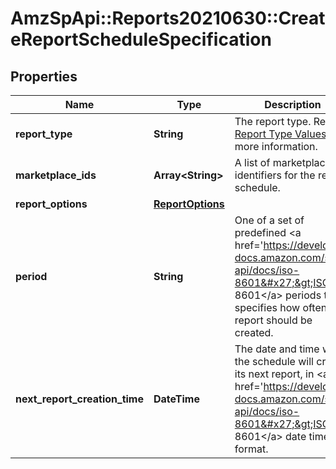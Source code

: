 # AmzSpApi::Reports20210630::CreateReportScheduleSpecification

## Properties
Name | Type | Description | Notes
------------ | ------------- | ------------- | -------------
**report_type** | **String** | The report type. Refer to [Report Type Values](https://developer-docs.amazon.com/sp-api/docs/report-type-values) for more information. | 
**marketplace_ids** | **Array&lt;String&gt;** | A list of marketplace identifiers for the report schedule. | 
**report_options** | [**ReportOptions**](ReportOptions.md) |  | [optional] 
**period** | **String** | One of a set of predefined &lt;a href&#x3D;&#x27;https://developer-docs.amazon.com/sp-api/docs/iso-8601&#x27;&gt;ISO 8601&lt;/a&gt; periods that specifies how often a report should be created. | 
**next_report_creation_time** | **DateTime** | The date and time when the schedule will create its next report, in &lt;a href&#x3D;&#x27;https://developer-docs.amazon.com/sp-api/docs/iso-8601&#x27;&gt;ISO 8601&lt;/a&gt; date time format. | [optional] 

